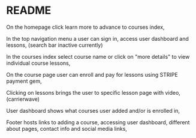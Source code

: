 # README

On the homepage click learn more to advance to courses index,

In the top navigation menu a user can sign in, access user dashboard and lessons, (search bar inactive currently)

In the courses index select course name or click on "more details" to view individual course lessons,

On the course page user can enroll and pay for lessons using STRIPE payment gem,

Clicking on lessons brings the user to specific lesson page with video, (carrierwave)

User dashboard shows what courses user added and/or is enrolled in,

Footer hosts links to adding a course, accessing user dashboard, different about pages, contact info and social media links,

